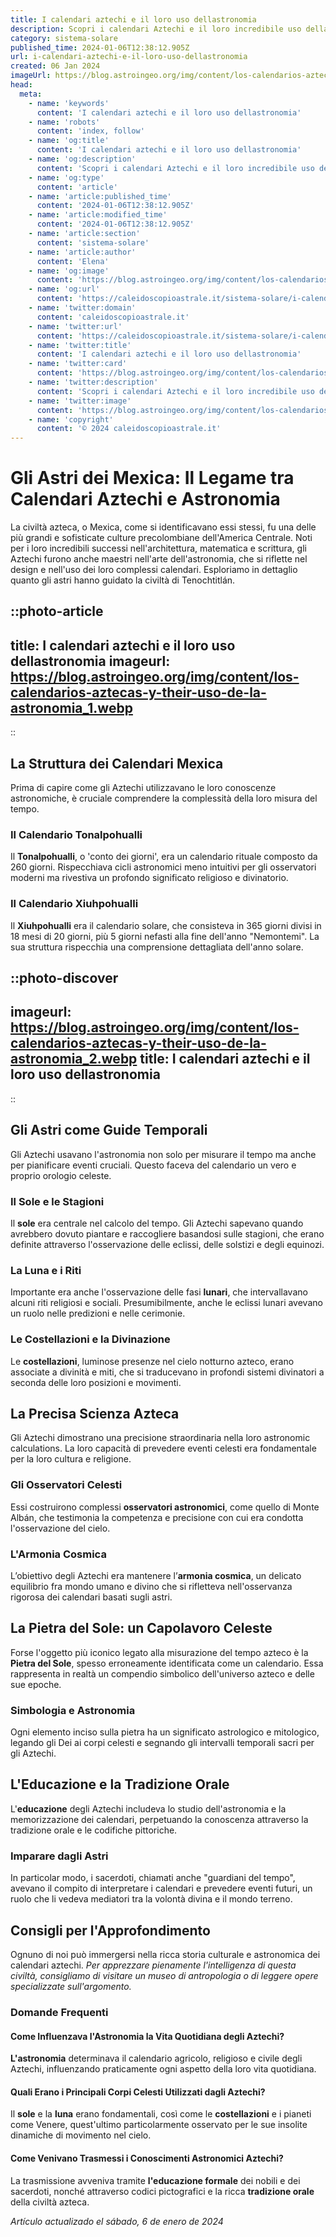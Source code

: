 ```yaml
---
title: I calendari aztechi e il loro uso dellastronomia
description: Scopri i calendari Aztechi e il loro incredibile uso dellastronomia. Entra nel mondo antico e apprendi i segreti del tempo!
category: sistema-solare
published_time: 2024-01-06T12:38:12.905Z
url: i-calendari-aztechi-e-il-loro-uso-dellastronomia
created: 06 Jan 2024
imageUrl: https://blog.astroingeo.org/img/content/los-calendarios-aztecas-y-their-uso-de-la-astronomia_1.webp
head:
  meta:
    - name: 'keywords'
      content: 'I calendari aztechi e il loro uso dellastronomia'
    - name: 'robots'
      content: 'index, follow'
    - name: 'og:title'
      content: 'I calendari aztechi e il loro uso dellastronomia'
    - name: 'og:description'
      content: 'Scopri i calendari Aztechi e il loro incredibile uso dellastronomia. Entra nel mondo antico e apprendi i segreti del tempo!'
    - name: 'og:type'
      content: 'article'
    - name: 'article:published_time'
      content: '2024-01-06T12:38:12.905Z'
    - name: 'article:modified_time'
      content: '2024-01-06T12:38:12.905Z'
    - name: 'article:section'
      content: 'sistema-solare'
    - name: 'article:author'
      content: 'Elena'
    - name: 'og:image'
      content: 'https://blog.astroingeo.org/img/content/los-calendarios-aztecas-y-their-uso-de-la-astronomia_1.webp'
    - name: 'og:url'
      content: 'https://caleidoscopioastrale.it/sistema-solare/i-calendari-aztechi-e-il-loro-uso-dellastronomia'
    - name: 'twitter:domain'
      content: 'caleidoscopioastrale.it'
    - name: 'twitter:url'
      content: 'https://caleidoscopioastrale.it/sistema-solare/i-calendari-aztechi-e-il-loro-uso-dellastronomia'
    - name: 'twitter:title'
      content: 'I calendari aztechi e il loro uso dellastronomia'
    - name: 'twitter:card'
      content: 'https://blog.astroingeo.org/img/content/los-calendarios-aztecas-y-their-uso-de-la-astronomia_1.webp'
    - name: 'twitter:description'
      content: 'Scopri i calendari Aztechi e il loro incredibile uso dellastronomia. Entra nel mondo antico e apprendi i segreti del tempo!'
    - name: 'twitter:image'
      content: 'https://blog.astroingeo.org/img/content/los-calendarios-aztecas-y-their-uso-de-la-astronomia_1.webp'
    - name: 'copyright'
      content: '© 2024 caleidoscopioastrale.it'
---
```

# Gli Astri dei Mexica: Il Legame tra Calendari Aztechi e Astronomia

La civiltà azteca, o Mexica, come si identificavano essi stessi, fu una delle più grandi e sofisticate culture precolombiane dell'America Centrale. Noti per i loro incredibili successi nell'architettura, matematica e scrittura, gli Aztechi furono anche maestri nell'arte dell'astronomia, che si riflette nel design e nell'uso dei loro complessi calendari. Esploriamo in dettaglio quanto gli astri hanno guidato la civiltà di Tenochtitlán.

::photo-article
---
title: I calendari aztechi e il loro uso dellastronomia
imageurl: https://blog.astroingeo.org/img/content/los-calendarios-aztecas-y-their-uso-de-la-astronomia_1.webp
---
::

## La Struttura dei Calendari Mexica
Prima di capire come gli Aztechi utilizzavano le loro conoscenze astronomiche, è cruciale comprendere la complessità della loro misura del tempo. 

### Il Calendario Tonalpohualli
Il **Tonalpohualli**, o 'conto dei giorni', era un calendario rituale composto da 260 giorni. Rispecchiava cicli astronomici meno intuitivi per gli osservatori moderni ma rivestiva un profondo significato religioso e divinatorio.

### Il Calendario Xiuhpohualli
Il **Xiuhpohualli** era il calendario solare, che consisteva in 365 giorni divisi in 18 mesi di 20 giorni, più 5 giorni nefasti alla fine dell'anno "Nemontemi". La sua struttura rispecchia una comprensione dettagliata dell'anno solare.

::photo-discover
---
imageurl: https://blog.astroingeo.org/img/content/los-calendarios-aztecas-y-their-uso-de-la-astronomia_2.webp
title: I calendari aztechi e il loro uso dellastronomia
---
::

## Gli Astri come Guide Temporali
Gli Aztechi usavano l'astronomia non solo per misurare il tempo ma anche per pianificare eventi cruciali. Questo faceva del calendario un vero e proprio orologio celeste.

### Il Sole e le Stagioni
Il **sole** era centrale nel calcolo del tempo. Gli Aztechi sapevano quando avrebbero dovuto piantare e raccogliere basandosi sulle stagioni, che erano definite attraverso l'osservazione delle eclissi, delle solstizi e degli equinozi.

### La Luna e i Riti
Importante era anche l'osservazione delle fasi **lunari**, che intervallavano alcuni riti religiosi e sociali. Presumibilmente, anche le eclissi lunari avevano un ruolo nelle predizioni e nelle cerimonie.

### Le Costellazioni e la Divinazione
Le **costellazioni**, luminose presenze nel cielo notturno azteco, erano associate a divinità e miti, che si traducevano in profondi sistemi divinatori a seconda delle loro posizioni e movimenti.

## La Precisa Scienza Azteca
Gli Aztechi dimostrano una precisione straordinaria nella loro astronomic calculations. La loro capacità di prevedere eventi celesti era fondamentale per la loro cultura e religione.

### Gli Osservatori Celesti
Essi costruirono complessi **osservatori astronomici**, come quello di Monte Albán, che testimonia la competenza e precisione con cui era condotta l'osservazione del cielo.

### L'Armonia Cosmica
L’obiettivo degli Aztechi era mantenere l’**armonia cosmica**, un delicato equilibrio fra mondo umano e divino che si rifletteva nell'osservanza rigorosa dei calendari basati sugli astri.

## La Pietra del Sole: un Capolavoro Celeste
Forse l'oggetto più iconico legato alla misurazione del tempo azteco è la **Pietra del Sole**, spesso erroneamente identificata come un calendario. Essa rappresenta in realtà un compendio simbolico dell'universo azteco e delle sue epoche.

### Simbologia e Astronomia
Ogni elemento inciso sulla pietra ha un significato astrologico e mitologico, legando gli Dei ai corpi celesti e segnando gli intervalli temporali sacri per gli Aztechi.

## L'Educazione e la Tradizione Orale
L'**educazione** degli Aztechi includeva lo studio dell'astronomia e la memorizzazione dei calendari, perpetuando la conoscenza attraverso la tradizione orale e le codifiche pittoriche.

### Imparare dagli Astri
In particolar modo, i sacerdoti, chiamati anche "guardiani del tempo", avevano il compito di interpretare i calendari e prevedere eventi futuri, un ruolo che li vedeva mediatori tra la volontà divina e il mondo terreno.

## Consigli per l'Approfondimento
Ognuno di noi può immergersi nella ricca storia culturale e astronomica dei calendari aztechi. *Per apprezzare pienamente l'intelligenza di questa civiltà, consigliamo di visitare un museo di antropologia o di leggere opere specializzate sull'argomento.*

### Domande Frequenti

#### Come Influenzava l'Astronomia la Vita Quotidiana degli Aztechi?
**L'astronomia** determinava il calendario agricolo, religioso e civile degli Aztechi, influenzando praticamente ogni aspetto della loro vita quotidiana.

#### Quali Erano i Principali Corpi Celesti Utilizzati dagli Aztechi?
Il **sole** e la **luna** erano fondamentali, così come le **costellazioni** e i pianeti come Venere, quest'ultimo particolarmente osservato per le sue insolite dinamiche di movimento nel cielo.

#### Come Venivano Trasmessi i Conoscimenti Astronomici Aztechi?
La trasmissione avveniva tramite **l'educazione formale** dei nobili e dei sacerdoti, nonché attraverso codici pictografici e la ricca **tradizione orale** della civiltà azteca.

_Artículo actualizado el sábado, 6 de enero de 2024_